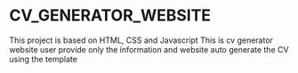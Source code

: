 # CV_GENERATOR_WEBSITE
This project is based on HTML, CSS and Javascript 
This is cv generator website user provide only the information and website auto generate the CV using the template




